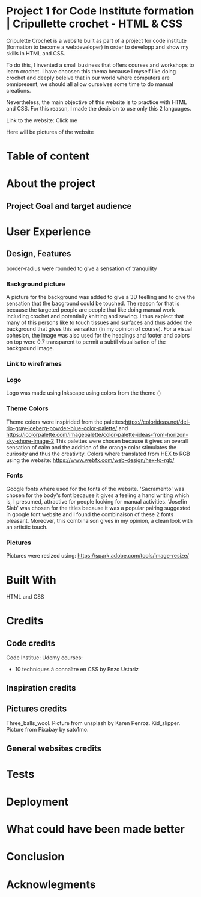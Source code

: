 # Project 1 for Code Institute formation | Cripullette crochet - HTML & CSS
Cripulette Crochet is a website built as part of a project for code institute (formation to become a webdeveloper) in order to developp and show my skills in HTML and CSS. 

To do this, I invented a small business that offers courses and workshops to learn crochet. I have choosen this thema because I myself like doing crochet and deeply beleive that in our world where computers are omnipresent, we should all allow ourselves some time to do manual creations. 

Nevertheless, the main objective of this website is to practice with HTML and CSS. For this reason, I made the decision to use only this 2 languages.

Link to the website: Click me


Here will be pictures of the website

# Table of content

# About the project
## Project Goal and target audience

# User Experience 
## Design, Features 
border-radius were rounded to give a sensation of tranquility
### Background picture
A picture for the background was added to give a 3D feelling and to give the sensation that the bacground could be touched. The reason for that is because the targeted people are people that like doing manual work including crochet and potentially knitting and sewing. I thus explect that many of this persons like to touch tissues and surfaces and thus added the background that gives this sensation (in my opinion of course).
For a visual cohesion, the image was also used for the headings and footer and colors on top were 0.7 transparent to permit a subtil visualisation of the background image.

### Link to wireframes

### Logo
Logo was made using Inkscape using colors from the theme ()
### Theme Colors
Theme colors were inspirided from the palettes:https://colorideas.net/del-rio-gray-iceberg-powder-blue-color-palette/ and https://icolorpalette.com/imagepalette/color-palette-ideas-from-horizon-sky-shore-image-2
This palettes were chosen because it gives an overall sensation of calm and the addition of the orange color stimulates the curiosity and thus the creativity.
Colors where translated from HEX to RGB using the website: https://www.webfx.com/web-design/hex-to-rgb/


### Fonts
Google fonts where used for the fonts of the website. 
'Sacramento' was chosen for the body's font because it gives a feeling a hand writing which is, I presumed, attractive for people looking for manual activities. 
'Josefin Slab' was chosen for the titles because it was a popular pairing suggested in google font website and I found the combinaison of these 2 fonts pleasant. Moreover, this combinaison gives in my opinion, a clean look with an artistic touch.

### Pictures
Pictures were resized using: https://spark.adobe.com/tools/image-resize/

# Built With
HTML and CSS

# Credits
## Code credits
Code Institue:
Udemy courses:
- 10 techniques à connaître en CSS by Enzo Ustariz

## Inspiration credits
## Pictures credits
Three_balls_wool. Picture from unsplash by Karen Penroz. 
Kid_slipper. Picture from Pixabay by sato1mo.
## General websites credits

# Tests

# Deployment

# What could have been made better

# Conclusion

# Acknowlegments